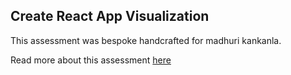 ## Create React App Visualization

This assessment was bespoke handcrafted for madhuri kankanla.

Read more about this assessment [here](https://react.eogresources.com)
